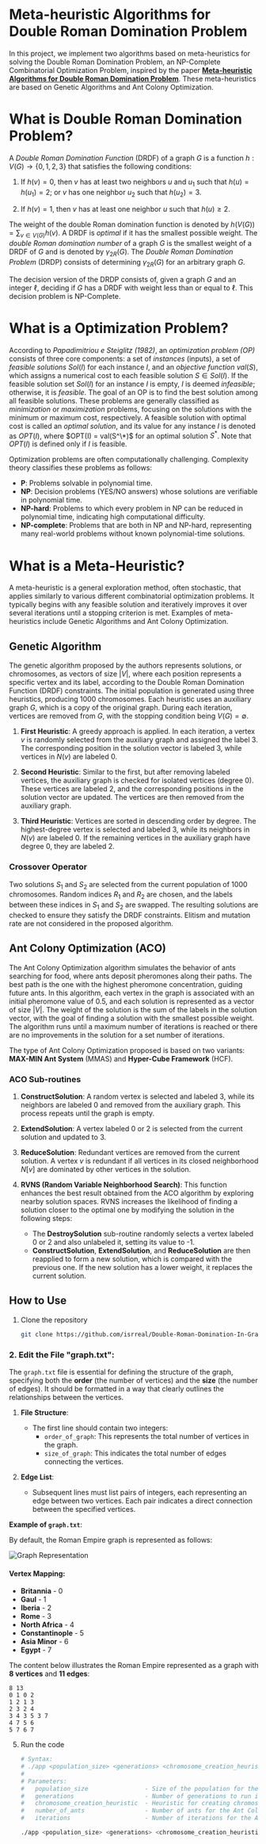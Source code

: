 # Meta-heuristic Algorithms for Double Roman Domination Problem

In this project, we implement two algorithms based on meta-heuristics for solving the Double Roman Domination Problem, an NP-Complete Combinatorial Optimization Problem, inspired by the paper [**Meta-heuristic Algorithms for Double Roman Domination Problem**](https://doi.org/10.1016/j.asoc.2024.111306). These meta-heuristics are based on Genetic Algorithms and Ant Colony Optimization.

# What is Double Roman Domination Problem?

A *Double Roman Domination Function* (DRDF) of a graph $G$ is a function $h: V(G) \rightarrow \{0, 1, 2, 3\}$ that satisfies the following conditions:

1. If $h(v) = 0$, then $v$ has at least two neighbors $u$ and $u_1$ such that $h(u) = h(u_1) = 2$; or $v$ has one neighbor $u_2$ such that $h(u_2) = 3$.

2. If $h(v) = 1$, then $v$ has at least one neighbor $u$ such that $h(u) \geq 2$.

The weight of the double Roman domination function is denoted by $h(V(G)) = \sum_{v \in V(G)} h(v)$. A DRDF is *optimal* if it has the smallest possible weight. The *double Roman domination number* of a graph $G$ is the smallest weight of a DRDF of $G$ and is denoted by $\gamma_{2R}(G)$. The *Double Roman Domination Problem* (DRDP) consists of determining $\gamma_{2R}(G)$ for an arbitrary graph $G$.

The decision version of the DRDP consists of, given a graph $G$ and an integer $\ell$, deciding if $G$ has a DRDF with weight less than or equal to $\ell$. This decision problem is NP-Complete.

# What is a Optimization Problem?

According to *Papadimitriou e Steiglitz (1982)*, an *optimization problem (OP)* consists of three core components: a set of *instances* (inputs), a set of *feasible solutions* $Sol(I)$ for each instance $I$, and an *objective function* $val(S)$, which assigns a numerical cost to each feasible solution $S \in Sol(I)$. If the feasible solution set $Sol(I)$ for an instance $I$ is empty, $I$ is deemed *infeasible*; otherwise, it is *feasible*. The goal of an OP is to find the best solution among all feasible solutions. These problems are generally classified as *minimization* or *maximization* problems, focusing on the solutions with the minimum or maximum cost, respectively. A feasible solution with optimal cost is called an *optimal solution*, and its value for any instance $I$ is denoted as $OPT(I)$, where $OPT(I) = val(S^\*)$ for an optimal solution $S^*$. Note that $OPT(I)$ is defined only if $I$ is feasible.

Optimization problems are often computationally challenging. Complexity theory classifies these problems as follows:

- **P**: Problems solvable in polynomial time.
- **NP**: Decision problems (YES/NO answers) whose solutions are verifiable in polynomial time.
- **NP-hard**: Problems to which every problem in NP can be reduced in polynomial time, indicating high computational difficulty.
- **NP-complete**: Problems that are both in NP and NP-hard, representing many real-world problems without known polynomial-time solutions.

# What is a Meta-Heuristic?
A meta-heuristic is a general exploration method, often stochastic, that applies similarly to various different combinatorial optimization problems. It typically begins with any feasible solution and iteratively improves it over several iterations until a stopping criterion is met. Examples of meta-heuristics include Genetic Algorithms and Ant Colony Optimization.


## Genetic Algorithm

The genetic algorithm proposed by the authors represents solutions, or chromosomes, as vectors of size $|V|$, where each position represents a specific vertex and its label, according to the Double Roman Domination Function (DRDF) constraints. The initial population is generated using three heuristics, producing 1000 chromosomes. Each heuristic uses an auxiliary graph $G$, which is a copy of the original graph. During each iteration, vertices are removed from $G$, with the stopping condition being $V(G) = \emptyset$.

1. **First Heuristic**: A greedy approach is applied. In each iteration, a vertex $v$ is randomly selected from the auxiliary graph and assigned the label 3. The corresponding position in the solution vector is labeled 3, while vertices in $N(v)$ are labeled 0.
   
2. **Second Heuristic**: Similar to the first, but after removing labeled vertices, the auxiliary graph is checked for isolated vertices (degree 0). These vertices are labeled 2, and the corresponding positions in the solution vector are updated. The vertices are then removed from the auxiliary graph.

3. **Third Heuristic**: Vertices are sorted in descending order by degree. The highest-degree vertex is selected and labeled 3, while its neighbors in $N(v)$ are labeled 0. If the remaining vertices in the auxiliary graph have degree 0, they are labeled 2.

### Crossover Operator

Two solutions $S_1$ and $S_2$ are selected from the current population of 1000 chromosomes. Random indices $R_1$ and $R_2$ are chosen, and the labels between these indices in $S_1$ and $S_2$ are swapped. The resulting solutions are checked to ensure they satisfy the DRDF constraints. Elitism and mutation rate are not considered in the proposed algorithm.

## Ant Colony Optimization (ACO)

The Ant Colony Optimization algorithm simulates the behavior of ants searching for food, where ants deposit pheromones along their paths. The best path is the one with the highest pheromone concentration, guiding future ants. In this algorithm, each vertex in the graph is associated with an initial pheromone value of 0.5, and each solution is represented as a vector of size $|V|$. The weight of the solution is the sum of the labels in the solution vector, with the goal of finding a solution with the smallest possible weight. The algorithm runs until a maximum number of iterations is reached or there are no improvements in the solution for a set number of iterations.

The type of Ant Colony Optimization proposed is based on two variants: **MAX-MIN Ant System** (MMAS) and **Hyper-Cube Framework** (HCF).

### ACO Sub-routines

1. **ConstructSolution**: A random vertex is selected and labeled 3, while its neighbors are labeled 0 and removed from the auxiliary graph. This process repeats until the graph is empty.

2. **ExtendSolution**: A vertex labeled 0 or 2 is selected from the current solution and updated to 3.

3. **ReduceSolution**: Redundant vertices are removed from the current solution. A vertex $v$ is redundant if all vertices in its closed neighborhood $N[v]$ are dominated by other vertices in the solution.

4. **RVNS (Random Variable Neighborhood Search)**: This function enhances the best result obtained from the ACO algorithm by exploring nearby solution spaces. RVNS increases the likelihood of finding a solution closer to the optimal one by modifying the solution in the following steps:
    - The **DestroySolution** sub-routine randomly selects a vertex labeled 0 or 2 and also unlabeled it, setting its value to -1.
    - **ConstructSolution**, **ExtendSolution**, and **ReduceSolution** are then reapplied to form a new solution, which is compared with the previous one. If the new solution has a lower weight, it replaces the current solution.


## How to Use

1. Clone the repository
   ```bash
   git clone https://github.com/isrreal/Double-Roman-Domination-In-Graphs-meta-heuristics.git
### 2. Edit the File "graph.txt":

The `graph.txt` file is essential for defining the structure of the graph, specifying both the **order** (the number of vertices) and the **size** (the number of edges). It should be formatted in a way that clearly outlines the relationships between the vertices.

1. **File Structure**:
   - The first line should contain two integers:
     - `order_of_graph`: This represents the total number of vertices in the graph.
     - `size_of_graph`: This indicates the total number of edges connecting the vertices.
   
2. **Edge List**:
   - Subsequent lines must list pairs of integers, each representing an edge between two vertices. Each pair indicates a direct connection between the specified vertices.

**Example of `graph.txt`**:

By default, the Roman Empire graph is represented as follows:

![Graph Representation](https://github.com/user-attachments/assets/d7ec6492-6090-4e5a-8173-01f1ace57b5a)

#### Vertex Mapping:
- **Britannia** - 0
- **Gaul** - 1
- **Iberia** - 2
- **Rome** - 3
- **North Africa** - 4
- **Constantinople** - 5
- **Asia Minor** - 6
- **Egypt** - 7

The content below illustrates the Roman Empire represented as a graph with **8 vertices** and **11 edges**:

```plaintext
8 13
0 1 0 2
1 2 1 3
2 3 2 4 
3 4 3 5 3 7
4 7 5 6
5 7 6 7
```
   
5. Run the code
   ```bash
   # Syntax:
   # ./app <population_size> <generations> <chromosome_creation_heuristic> <number_of_ants> <iterations>
   #
   # Parameters:
   #   population_size                - Size of the population for the Genetic Algorithm
   #   generations                    - Number of generations to run in the Genetic Algorithm
   #   chromosome_creation_heuristic  - Heuristic for creating chromosomes [1, 2, or 3]. Default is 1.
   #   number_of_ants                 - Number of ants for the Ant Colony Optimization (ACO)
   #   iterations                     - Number of iterations for the ACO

   ./app <population_size> <generations> <chromosome_creation_heuristic> <number_of_ants> <iterations>


